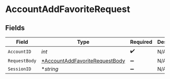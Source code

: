 # AccountAddFavoriteRequest


## Fields

| Field                                                                                      | Type                                                                                       | Required                                                                                   | Description                                                                                |
| ------------------------------------------------------------------------------------------ | ------------------------------------------------------------------------------------------ | ------------------------------------------------------------------------------------------ | ------------------------------------------------------------------------------------------ |
| `AccountID`                                                                                | *int*                                                                                      | :heavy_check_mark:                                                                         | N/A                                                                                        |
| `RequestBody`                                                                              | [*AccountAddFavoriteRequestBody](../../models/operations/accountaddfavoriterequestbody.md) | :heavy_minus_sign:                                                                         | N/A                                                                                        |
| `SessionID`                                                                                | **string*                                                                                  | :heavy_minus_sign:                                                                         | N/A                                                                                        |